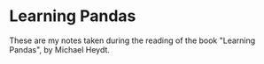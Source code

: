# Learning Pandas

These are my notes taken during the reading of the book "Learning Pandas", by Michael Heydt.

